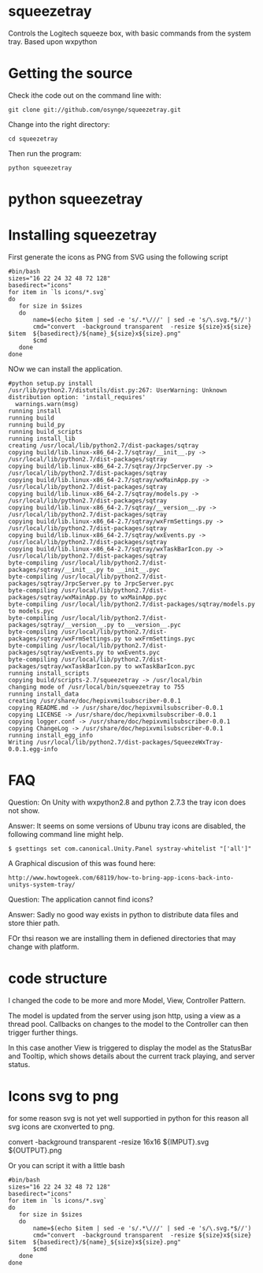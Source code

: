squeezetray
===========

Controls the Logitech squeeze box, with basic commands from the system tray. Based upon wxpython


Getting the source
=============

Check ithe code out on the command line with:

    git clone git://github.com/osynge/squeezetray.git

Change into the right directory:

    cd squeezetray

Then run the program:
    
    python squeezetray

python squeezetray
==============

Installing squeezetray
================

First generate the icons as PNG from SVG using the following script

    #bin/bash
    sizes="16 22 24 32 48 72 128"
    basedirect="icons"
    for item in `ls icons/*.svg`
    do
       for size in $sizes
       do
           name=$(echo $item | sed -e 's/.*\///' | sed -e 's/\.svg.*$//')
           cmd="convert  -background transparent  -resize ${size}x${size} $item  ${basedirect}/${name}_${size}x${size}.png"
           $cmd
       done
    done

NOw we can install the application.

    #python setup.py install
    /usr/lib/python2.7/distutils/dist.py:267: UserWarning: Unknown distribution option: 'install_requires'
      warnings.warn(msg)
    running install
    running build
    running build_py
    running build_scripts
    running install_lib
    creating /usr/local/lib/python2.7/dist-packages/sqtray
    copying build/lib.linux-x86_64-2.7/sqtray/__init__.py -> /usr/local/lib/python2.7/dist-packages/sqtray
    copying build/lib.linux-x86_64-2.7/sqtray/JrpcServer.py -> /usr/local/lib/python2.7/dist-packages/sqtray
    copying build/lib.linux-x86_64-2.7/sqtray/wxMainApp.py -> /usr/local/lib/python2.7/dist-packages/sqtray
    copying build/lib.linux-x86_64-2.7/sqtray/models.py -> /usr/local/lib/python2.7/dist-packages/sqtray
    copying build/lib.linux-x86_64-2.7/sqtray/__version__.py -> /usr/local/lib/python2.7/dist-packages/sqtray
    copying build/lib.linux-x86_64-2.7/sqtray/wxFrmSettings.py -> /usr/local/lib/python2.7/dist-packages/sqtray
    copying build/lib.linux-x86_64-2.7/sqtray/wxEvents.py -> /usr/local/lib/python2.7/dist-packages/sqtray
    copying build/lib.linux-x86_64-2.7/sqtray/wxTaskBarIcon.py -> /usr/local/lib/python2.7/dist-packages/sqtray
    byte-compiling /usr/local/lib/python2.7/dist-packages/sqtray/__init__.py to __init__.pyc
    byte-compiling /usr/local/lib/python2.7/dist-packages/sqtray/JrpcServer.py to JrpcServer.pyc
    byte-compiling /usr/local/lib/python2.7/dist-packages/sqtray/wxMainApp.py to wxMainApp.pyc
    byte-compiling /usr/local/lib/python2.7/dist-packages/sqtray/models.py to models.pyc
    byte-compiling /usr/local/lib/python2.7/dist-packages/sqtray/__version__.py to __version__.pyc
    byte-compiling /usr/local/lib/python2.7/dist-packages/sqtray/wxFrmSettings.py to wxFrmSettings.pyc
    byte-compiling /usr/local/lib/python2.7/dist-packages/sqtray/wxEvents.py to wxEvents.pyc
    byte-compiling /usr/local/lib/python2.7/dist-packages/sqtray/wxTaskBarIcon.py to wxTaskBarIcon.pyc
    running install_scripts
    copying build/scripts-2.7/squeezetray -> /usr/local/bin
    changing mode of /usr/local/bin/squeezetray to 755
    running install_data
    creating /usr/share/doc/hepixvmilsubscriber-0.0.1
    copying README.md -> /usr/share/doc/hepixvmilsubscriber-0.0.1
    copying LICENSE -> /usr/share/doc/hepixvmilsubscriber-0.0.1
    copying logger.conf -> /usr/share/doc/hepixvmilsubscriber-0.0.1
    copying ChangeLog -> /usr/share/doc/hepixvmilsubscriber-0.0.1
    running install_egg_info
    Writing /usr/local/lib/python2.7/dist-packages/SqueezeWxTray-0.0.1.egg-info







FAQ
===

Question: On Unity with wxpython2.8 and python 2.7.3 the tray icon does not show.

Answer: It seems on some versions of Ubunu tray icons are disabled, the following command line might help.

    $ gsettings set com.canonical.Unity.Panel systray-whitelist "['all']"

A Graphical discusion of this was found here:

    http://www.howtogeek.com/68119/how-to-bring-app-icons-back-into-unitys-system-tray/

Question: The application cannot find icons?

Answer: Sadly no good way exists in python to distribute data files and store thier path.

FOr thsi reason we are installing them in defiened directories that may change with platform.





code structure
==========


I changed the code to be more and more Model, View, Controller Pattern.

The model is updated from the server using json http, using a view as a thread pool.
Callbacks on changes to the model to the Controller can then trigger further things.

In this case another View is triggered to display the model as the StatusBar and Tooltip, 
which shows details about the current track playing, and server status.


Icons svg to png
================

for some reason svg is not yet well supportied in python for this reason all svg icons are cxonverted to png.

   convert  -background transparent  -resize 16x16 ${IMPUT}.svg  ${OUTPUT}.png

Or you can script it with a little bash

    #bin/bash
    sizes="16 22 24 32 48 72 128"
    basedirect="icons"
    for item in `ls icons/*.svg`
    do
       for size in $sizes
       do
           name=$(echo $item | sed -e 's/.*\///' | sed -e 's/\.svg.*$//')
           cmd="convert  -background transparent  -resize ${size}x${size} $item  ${basedirect}/${name}_${size}x${size}.png"
           $cmd
       done
    done
